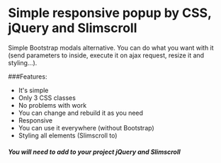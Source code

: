 # Simple responsive popup by CSS, jQuery and Slimscroll
Simple Bootstrap modals alternative. You can do what you want with it (send parameters to inside, execute it on ajax request, resize it  and styling...).
 
###Features:
 - It's simple
 - Only 3 CSS classes
 - No problems with work
 - You can change and rebuild it as you need
 - Responsive
 - You can use it everywhere (without Bootstrap)
 - Styling all elements (Slimscroll to)

 

##### You will need to add to your project jQuery and Slimscroll
